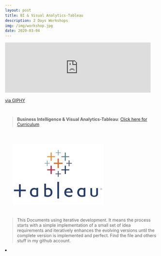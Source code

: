 ```yaml
---
layout: post
title: BI & Visual Analytics-Tableau
description: 2 Days Workshops
img: /img/workshop.jpg
date: 2020-03-04
---
```



<iframe src="https://giphy.com/embed/6w9mOk84lgdag" width="480" height="165" frameBorder="0" class="giphy-embed" allowFullScreen></iframe><p><a href="https://giphy.com/gifs/insight-analytics-scianta-6w9mOk84lgdag">via GIPHY</a></p>

<Br>


> **Business Intelligence & Visual Analytics-Tableau**: <a href="https://itsmecevi.github.io/BI-Visual-Analytics/">Click here for Curriculum</a>



<Br>
  
<img class="col one right" src="/img/tableau1.png" style="padding:25px">

<Br>

> This Documents using iterative development. It means the process starts with a simple implementation of a small set of idea requirements and iteratively enhances the evolving versions until the complete version is implemented and perfect.
> Find the file and others stuff in my github account.


<li>
<a id="icon" href="https://github.com/itsmecevi" target="_blank"><i class="fa fa-github fa-fw fa-2x"></i></a>
</li>
